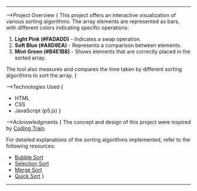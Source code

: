 ---

-->Project Overview
{
This project offers an interactive visualization of various sorting algorithms. The array elements are represented as bars, with different colors indicating specific operations:

1. **Light Pink (#FADADD)** - Indicates a swap operation.
2. **Soft Blue (#A8D8EA)** - Represents a comparison between elements.
3. **Mint Green (#B4E1B8)** - Shows elements that are correctly placed in the sorted array.

The tool also measures and compares the time taken by different sorting algorithms to sort the array.
}

-->Technologies Used
{
- HTML
- CSS
- JavaScript (p5.js)
}


-->Acknowledgments
{
The concept and design of this project were inspired by [Coding Train](https://shubh67678.github.io/sorting-visualizer).

For detailed explanations of the sorting algorithms implemented, refer to the following resources:

- [Bubble Sort](https://en.wikipedia.org/wiki/Bubble_sort)
- [Selection Sort](https://en.wikipedia.org/wiki/Selection_sort)
- [Merge Sort](https://en.wikipedia.org/wiki/Merge_sort)
- [Quick Sort](https://en.wikipedia.org/wiki/Quicksort)
}
---